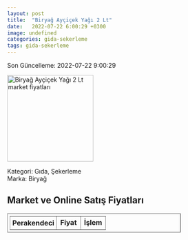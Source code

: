 ```yaml
---
layout: post
title:  "Biryağ Ayçiçek Yağı 2 Lt"
date:   2022-07-22 6:00:29 +0300
image: undefined
categories: gida-sekerleme
tags: gida-sekerleme
---
```


Son Güncelleme: 2022-07-22 9:00:29

<img src="undefined" width="200" alt="Biryağ Ayçiçek Yağı 2 Lt market fiyatları" />

Kategori: Gıda, Şekerleme
<br />
Marka: Biryağ

<h2>Market ve Online Satış Fiyatları</h2>

<table border="1" style="padding: 5px;width:80%;">
  <tr>
    <td style="padding: 5px;"><strong>Perakendeci</strong></td>
    <td><strong>Fiyat</strong></td>
    <td><strong>İşlem</strong></td>
  </tr>
  
</table>
